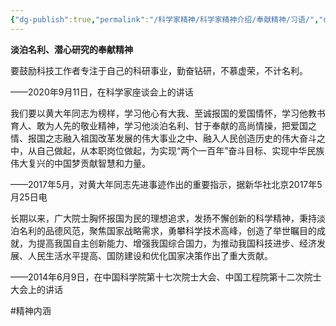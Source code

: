 ```yaml
---
{"dg-publish":true,"permalink":"/科学家精神/科学家精神介绍/奉献精神/习语/","dgPassFrontmatter":true,"noteIcon":"","created":"2024-06-12T14:29:34.463+08:00","updated":"2024-06-14T22:32:06.149+08:00"}
---
```



**淡泊名利、潜心研究的奉献精神**

要鼓励科技工作者专注于自己的科研事业，勤奋钻研，不慕虚荣，不计名利。

——2020年9月11日，在科学家座谈会上的讲话

我们要以黄大年同志为榜样，学习他心有大我、至诚报国的爱国情怀，学习他教书育人、敢为人先的敬业精神，学习他淡泊名利、甘于奉献的高尚情操，把爱国之情、报国之志融入祖国改革发展的伟大事业之中、融入人民创造历史的伟大奋斗之中，从自己做起，从本职岗位做起，为实现“两个一百年”奋斗目标、实现中华民族伟大复兴的中国梦贡献智慧和力量。

——2017年5月，对黄大年同志先进事迹作出的重要指示，据新华社北京2017年5月25日电

长期以来，广大院士胸怀报国为民的理想追求，发扬不懈创新的科学精神，秉持淡泊名利的品德风范，聚焦国家战略需求，勇攀科学技术高峰，创造了举世瞩目的成就，为提高我国自主创新能力、增强我国综合国力，为推动我国科技进步、经济发展、人民生活水平提高、国防建设和优化国家决策作出了重大贡献。

——2014年6月9日，在中国科学院第十七次院士大会、中国工程院第十二次院士大会上的讲话

#精神内涵